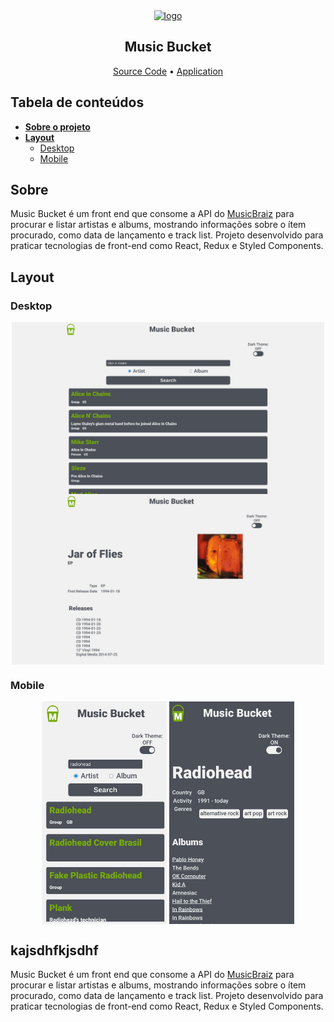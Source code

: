 <section align='center'>
  <a href='https://music-bucket.vercel.app' target="_blank">
    <img src="https://music-bucket.vercel.app/images/mb_icon_opt.svg" alt="logo" />
  </a>
  <h1 align='center'>Music Bucket</h1>
  <a href="https://github.com/leo606/MusicBucket">Source Code</a> •
  <a href="https://music-bucket.vercel.app">Application</a>
</section>



## Tabela de conteúdos
  * [**Sobre o projeto**](#Sobre)
  * [**Layout**](#Layout)
    * [Desktop](#Desktop)
    * [Mobile](#Mobile)

## Sobre
  Music Bucket é um front end que consome a API do [MusicBraiz](https://musicbrainz.org/doc/MusicBrainz_API) para procurar e listar artistas e albums, mostrando informações sobre o ítem procurado, como data de lançamento e track list.
  Projeto desenvolvido para praticar tecnologias de front-end como React, Redux e Styled Components.

## Layout
  ### Desktop
  <div align='center'>
    <img align='center' width='500' src="images/web_home.jpg" alt="web page screenshot" />
    <img align='center' width='500' src="images/web_release.jpg" alt="web page screenshot" />
  </div>

  ### Mobile
  <div align='center'>
    <img align='center' width='200' src="images/mob_home.jpg" alt="" />
    <img align='center' width='200' src="images/mob_artist.jpg" alt="" />
  </div>

## kajsdhfkjsdhf
  Music Bucket é um front end que consome a API do [MusicBraiz](https://musicbrainz.org/doc/MusicBrainz_API) para procurar e listar artistas e albums, mostrando informações sobre o ítem procurado, como data de lançamento e track list.
  Projeto desenvolvido para praticar tecnologias de front-end como React, Redux e Styled Components.